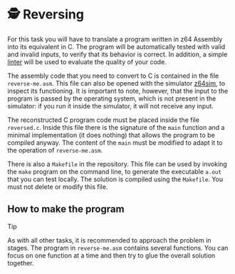# :detective: ​Reversing

For this task you will have to translate a program written in z64 Assembly into its equivalent in C. The program will be automatically tested with valid and invalid inputs, to verify that its behavior is correct. In addition, a simple [linter](https://it.wikipedia.org/wiki/Lint_(software)) will be used to evaluate the quality of your code.

The assembly code that you need to convert to C is contained in the file `reverse-me.asm`. This file can also be opened with the simulator [z64sim](https://github.com/alessandropellegrini/z64sim), to inspect its functioning. It is important to note, however, that the input to the program is passed by the operating system, which is not present in the simulator: if you run it inside the simulator, it will not receive any input.

The reconstructed C program code must be placed inside the file `reversed.c`. Inside this file there is the signature of the `main` function and a minimal implementation (it does nothing) that allows the program to be compiled anyway. The content of the `main` must be modified to adapt it to the operation of `reverse-me.asm`.

There is also a `Makefile` in the repository. This file can be used by invoking the `make` program on the command line, to generate the executable `a.out` that you can test locally. The solution is compiled using the `Makefile`. You must not delete or modify this file.

## How to make the program

> [!TIP]
> As with all other tasks, it is recommended to approach the problem in stages. The program in `reverse-me.asm` contains several functions. You can focus on one function at a time and then try to glue the overall solution together.
